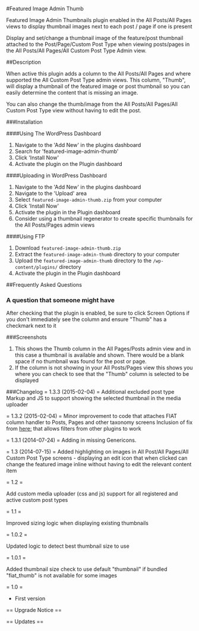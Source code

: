 #Featured Image Admin Thumb

Featured Image Admin Thumbnails plugin enabled in the All Posts/All Pages views
to display thumbnail images next to each post / page if one is present

Display and set/change a thumbnail image of the feature/post thumbnail attached to the Post/Page/Custom Post Type when viewing posts/pages in the All Posts/All Pages/All Custom Post Type Admin view.

##Description

When active this plugin adds a column to the All Posts/All Pages and where supported the All Custom Post Type admin views. This column, "Thumb", will display a thumbnail of the featured image
 or post thumbnail so you can easily determine the content that is missing an image.

You can also change the thumb/image from the All Posts/All Pages/All Custom Post Type view without having to edit the post.

###Installation

####Using The WordPress Dashboard

1. Navigate to the 'Add New' in the plugins dashboard
2. Search for 'featured-image-admin-thumb'
3. Click 'Install Now'
4. Activate the plugin on the Plugin dashboard

####Uploading in WordPress Dashboard

1. Navigate to the 'Add New' in the plugins dashboard
2. Navigate to the 'Upload' area
3. Select `featured-image-admin-thumb.zip` from your computer
4. Click 'Install Now'
5. Activate the plugin in the Plugin dashboard
6. Consider using a thumbnail regenerator to create specific thumbnails for the All Posts/Pages admin views

####Using FTP

1. Download `featured-image-admin-thumb.zip`
2. Extract the `featured-image-admin-thumb` directory to your computer
3. Upload the `featured-image-admin-thumb` directory to the `/wp-content/plugins/` directory
4. Activate the plugin in the Plugin dashboard


##Frequently Asked Questions

### A question that someone might have

After checking that the plugin is enabled, be sure to click Screen Options if you don't immediately see the column and ensure "Thumb" has a checkmark next to it

###Screenshots

1. This shows the Thumb column in the All Pages/Posts admin view and in this case a thumbnail is available and shown. There would be a blank space if no thumbnail was found for the post or page.
2. If the column is not showing in your All Posts/Pages view this shows you where you can check to see that the "Thumb" column is selected to be displayed

###Changelog
= 1.3.3 (2015-02-04) =
Additional excluded post type
Markup and JS to support showing the selected thumbnail in the media uploader

= 1.3.2 (2015-02-04) =
Minor improvement to code that attaches FIAT column handler to Posts, Pages and other taxonomy screens
Inclusion of fix from [here:](https://wordpress.org/support/topic/would-like-to-see-media-category-sort) that allows filters from other plugins to work

= 1.3.1 (2014-07-24) =
Adding in missing Genericons.

= 1.3 (2014-07-15) =
Added highlighting on images in All Post/All Pages/All Custom Post Type screens - displaying an edit icon that when clicked can change the featured image inline without having to edit the relevant content item

= 1.2 =

Add custom media uploader (css and js) support for all registered and active custom post types

= 1.1 =

Improved sizing logic when displaying existing thumbnails

= 1.0.2 =

Updated logic to detect best thumbnail size to use

= 1.0.1 =

Added thumbnail size check to use default "thumbnail" if bundled "fiat_thumb" is not available for some images

= 1.0 =
* First version

== Upgrade Notice ==

== Updates ==
